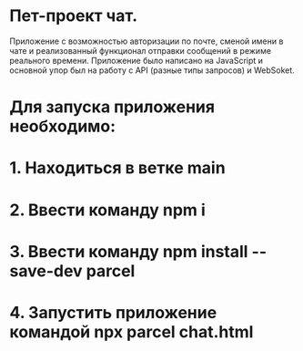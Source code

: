 # Пет-проект чат.
Приложение с возможностью авторизации по почте, сменой имени в чате и реализованный функционал отправки сообщений в режиме реального времени. Приложение было написано на JavaScript и основной упор был на работу с API (разные типы запросов) и WebSoket.

# Для запуска приложения необходимо:
# 1. Находиться в ветке main
# 2. Ввести команду npm i
# 3. Ввести команду npm install --save-dev parcel
# 4. Запустить приложение командой npx parcel chat.html
